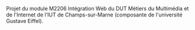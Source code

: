 Projet du module M2206 Intégration Web du DUT Métiers du Multimédia et de l'Internet de l'IUT de Champs-sur-Marne (composante de l'université Gustave Eiffel).